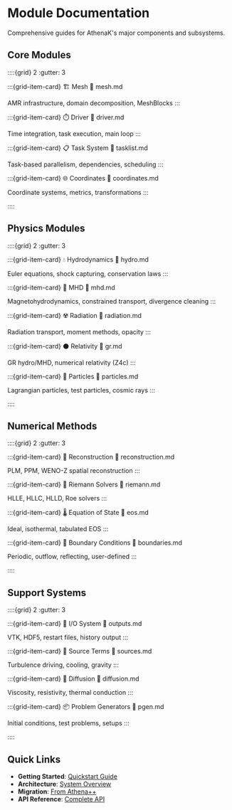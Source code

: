 # Module Documentation

Comprehensive guides for AthenaK's major components and subsystems.

## Core Modules

::::{grid} 2
:gutter: 3

:::{grid-item-card} 🏗️ Mesh
:link: mesh.md

AMR infrastructure, domain decomposition, MeshBlocks
:::

:::{grid-item-card} ⏱️ Driver
:link: driver.md

Time integration, task execution, main loop
:::

:::{grid-item-card} 📋 Task System
:link: tasklist.md

Task-based parallelism, dependencies, scheduling
:::

:::{grid-item-card} 🌐 Coordinates
:link: coordinates.md

Coordinate systems, metrics, transformations
:::

::::

## Physics Modules

::::{grid} 2
:gutter: 3

:::{grid-item-card} 💧 Hydrodynamics
:link: hydro.md

Euler equations, shock capturing, conservation laws
:::

:::{grid-item-card} 🧲 MHD
:link: mhd.md

Magnetohydrodynamics, constrained transport, divergence cleaning
:::

:::{grid-item-card} ☢️ Radiation
:link: radiation.md

Radiation transport, moment methods, opacity
:::

:::{grid-item-card} ⚫ Relativity
:link: gr.md

GR hydro/MHD, numerical relativity (Z4c)
:::

:::{grid-item-card} 🎯 Particles
:link: particles.md

Lagrangian particles, test particles, cosmic rays
:::

::::

## Numerical Methods

::::{grid} 2
:gutter: 3

:::{grid-item-card} 📐 Reconstruction
:link: reconstruction.md

PLM, PPM, WENO-Z spatial reconstruction
:::

:::{grid-item-card} 🔀 Riemann Solvers
:link: riemann.md

HLLE, HLLC, HLLD, Roe solvers
:::

:::{grid-item-card} 🌡️ Equation of State
:link: eos.md

Ideal, isothermal, tabulated EOS
:::

:::{grid-item-card} 🚧 Boundary Conditions
:link: boundaries.md

Periodic, outflow, reflecting, user-defined
:::

::::

## Support Systems

::::{grid} 2
:gutter: 3

:::{grid-item-card} 💾 I/O System
:link: outputs.md

VTK, HDF5, restart files, history output
:::

:::{grid-item-card} 🌊 Source Terms
:link: sources.md

Turbulence driving, cooling, gravity
:::

:::{grid-item-card} 🔄 Diffusion
:link: diffusion.md

Viscosity, resistivity, thermal conduction
:::

:::{grid-item-card} 📦 Problem Generators
:link: pgen.md

Initial conditions, test problems, setups
:::

::::

## Quick Links

- **Getting Started**: [Quickstart Guide](../quickstart.md)
- **Architecture**: [System Overview](../flowcharts/runtime.md)
- **Migration**: [From Athena++](../migration/index.md)
- **API Reference**: [Complete API](../api/index.rst)